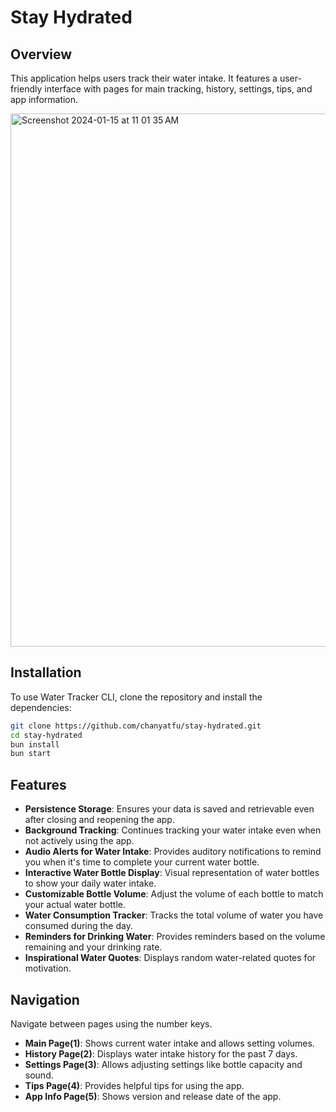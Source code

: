 # Stay Hydrated

## Overview

This application helps users track their water intake. It features a user-friendly interface with pages for main tracking, history, settings, tips, and app information.

<img width="853" alt="Screenshot 2024-01-15 at 11 01 35 AM" src="https://github.com/chanyatfu/stay-hydrated/assets/45863731/ae8e93ff-c5ca-4c91-86ce-dc887e0446cc">


## Installation

To use Water Tracker CLI, clone the repository and install the dependencies:

```bash
git clone https://github.com/chanyatfu/stay-hydrated.git
cd stay-hydrated
bun install
bun start
```


## Features

- **Persistence Storage**: Ensures your data is saved and retrievable even after closing and reopening the app.
- **Background Tracking**: Continues tracking your water intake even when not actively using the app.
- **Audio Alerts for Water Intake**: Provides auditory notifications to remind you when it's time to complete your current water bottle.
- **Interactive Water Bottle Display**: Visual representation of water bottles to show your daily water intake.
- **Customizable Bottle Volume**: Adjust the volume of each bottle to match your actual water bottle.
- **Water Consumption Tracker**: Tracks the total volume of water you have consumed during the day.
- **Reminders for Drinking Water**: Provides reminders based on the volume remaining and your drinking rate.
- **Inspirational Water Quotes**: Displays random water-related quotes for motivation.


## Navigation

Navigate between pages using the number keys.

- **Main Page(1)**: Shows current water intake and allows setting volumes.
- **History Page(2)**: Displays water intake history for the past 7 days.
- **Settings Page(3)**: Allows adjusting settings like bottle capacity and sound.
- **Tips Page(4)**: Provides helpful tips for using the app.
- **App Info Page(5)**: Shows version and release date of the app.
